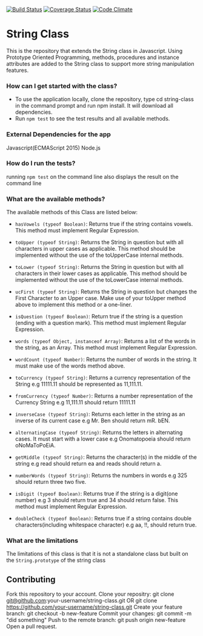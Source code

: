 [![Build Status](https://travis-ci.org/andela-vnwaiwu/string-class.svg?branch=develop)](https://travis-ci.org/andela-vnwaiwu/string-class)   [![Coverage Status](https://coveralls.io/repos/github/andela-vnwaiwu/string-class/badge.svg?branch=develop)](https://coveralls.io/github/andela-vnwaiwu/string-class?branch=develop)  [![Code Climate](https://codeclimate.com/github/andela-vnwaiwu/string-class/badges/gpa.svg)](https://codeclimate.com/github/andela-vnwaiwu/string-class)
# String Class
This is the repository that extends the String class in Javascript. Using Prototype Oriented Programming, methods, procedures and instance attributes are added to the String class to support more string manipulation features.

### How can I get started with the class?

- To use the application locally, clone the repository, type cd string-class in the command prompt and run npm install. It will download all dependencies.
- Run ```npm test``` to see the test results  and all available methods.

### External Dependencies for the app

Javascript(ECMAScript 2015)
Node.js

### How do I run the tests?

running ```npm test``` on the command line also displays the result on the command line

### What are the available methods?

The available methods of this Class are listed below:

- ```hasVowels (typeof Boolean)```: Returns true if the string contains vowels. This method must implement Regular Expression.

- ```toUpper (typeof String)```: Returns the String in question but with all characters in upper cases as applicable. This method should be implemented without the use of the toUpperCase internal methods.

- ```toLower (typeof String)```: Returns the String in question but with all characters in their lower cases as applicable. This method should be implemented without the use of the toLowerCase internal methods.

- ```ucFirst (typeof String)```: Returns the String in question but changes the First Character to an Upper case. Make use of your toUpper method above to implement this method or a one-liner.

- ```isQuestion (typeof Boolean)```: Return true if the string is a question (ending with a question mark). This method must implement Regular Expression.

- ```words (typeof Object, instanceof Array)```: Returns a list of the words in the string, as an Array. This method must implement Regular Expression.

- ```wordCount (typeof Number)```: Returns the number of words in the string. It must make use of the words method above.

- ```toCurrency (typeof String)```: Returns a currency representation of the String e.g 11111.11 should be represented as 11,111.11.

- ```fromCurrency (typeof Number)```: Returns a number representation of the Currency String e.g 11,111.11 should return 11111.11

- ```inverseCase (typeof String)```: Returns each letter in the string as an inverse of its current case e.g Mr. Ben should return mR. bEN.

- ```alternatingCase (typeof String)```: Returns the letters in alternating cases. It must start with a lower case e.g Onomatopoeia should return oNoMaToPoEiA.

- ```getMiddle (typeof String)```: Returns the character(s) in the middle of the string e.g read should return ea and reads should return a.

- ```numberWords (typeof String)```: Returns the numbers in words e.g 325 should return three two five.

- ```isDigit (typeof Boolean)```: Returns true if the string is a digit(one number) e.g 3 should return true and 34 should return false. This method must implement Regular Expression.

- ```doubleCheck (typeof Boolean)```: Returns true if a string contains double characters(including whitespace character) e.g aa, !!, should return true.

### What are the limitations
The limitations of this class is that it is not a standalone class but built on the ```String.prototype```
of the string class

## Contributing
Fork this repository to your account.
Clone your repositry: git clone git@github.com:your-username/string-class.git OR git clone https://github.com/your-username/string-class.git
Create your feature branch: git checkout -b new-feature
Commit your changes: git commit -m "did something"
Push to the remote branch: git push origin new-feature
Open a pull request.